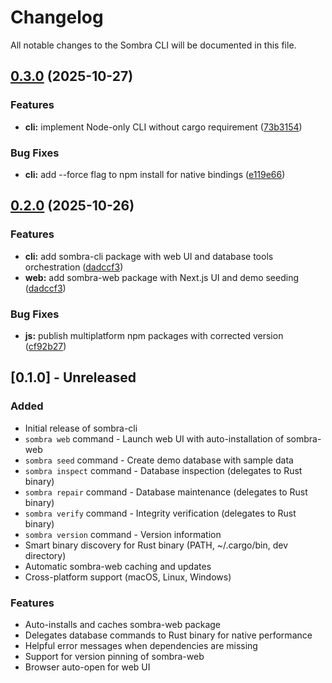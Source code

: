 # Changelog

All notable changes to the Sombra CLI will be documented in this file.

## [0.3.0](https://github.com/maskdotdev/sombra/compare/cli-v0.2.0...cli-v0.3.0) (2025-10-27)


### Features

* **cli:** implement Node-only CLI without cargo requirement ([73b3154](https://github.com/maskdotdev/sombra/commit/73b3154b72f4f88b86768e7a1ddb8defa9a8fb38))


### Bug Fixes

* **cli:** add --force flag to npm install for native bindings ([e119e66](https://github.com/maskdotdev/sombra/commit/e119e6645bc86d6cd3afaf21e7fd08ee685e1d12))

## [0.2.0](https://github.com/maskdotdev/sombra/compare/cli-v0.1.0...cli-v0.2.0) (2025-10-26)


### Features

* **cli:** add sombra-cli package with web UI and database tools orchestration ([dadccf3](https://github.com/maskdotdev/sombra/commit/dadccf3850ad5cf05f734ef99825ac9940f0ab69))
* **web:** add sombra-web package with Next.js UI and demo seeding ([dadccf3](https://github.com/maskdotdev/sombra/commit/dadccf3850ad5cf05f734ef99825ac9940f0ab69))


### Bug Fixes

* **js:** publish multiplatform npm packages with corrected version ([cf92b27](https://github.com/maskdotdev/sombra/commit/cf92b27badd31c06b35189a292ce5fbd6ff96e26))

## [0.1.0] - Unreleased

### Added
- Initial release of sombra-cli
- `sombra web` command - Launch web UI with auto-installation of sombra-web
- `sombra seed` command - Create demo database with sample data
- `sombra inspect` command - Database inspection (delegates to Rust binary)
- `sombra repair` command - Database maintenance (delegates to Rust binary)
- `sombra verify` command - Integrity verification (delegates to Rust binary)
- `sombra version` command - Version information
- Smart binary discovery for Rust binary (PATH, ~/.cargo/bin, dev directory)
- Automatic sombra-web caching and updates
- Cross-platform support (macOS, Linux, Windows)

### Features
- Auto-installs and caches sombra-web package
- Delegates database commands to Rust binary for native performance
- Helpful error messages when dependencies are missing
- Support for version pinning of sombra-web
- Browser auto-open for web UI
